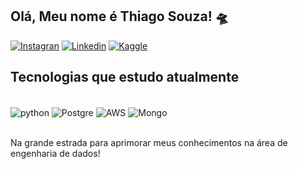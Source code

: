 
## Olá, Meu nome é Thiago Souza! 🛸


[![Instagran](https://img.shields.io/badge/Instagram-E4405F?style=for-the-badge&logo=instagram&logoColor=white)](https://www.instagram.com/akathigs/)
[![Linkedin](https://img.shields.io/badge/LinkedIn-0077B5?style=for-the-badge&logo=linkedin&logoColor=white)](https://www.linkedin.com/in/thiiago-souza/)
[![Kaggle](https://img.shields.io/badge/Kaggle-20BEFF?style=for-the-badge&logo=Kaggle&logoColor=white)](https://www.kaggle.com/thiawk)


## Tecnologias que estudo atualmente

<div style="display: inline_block"><br>
    <img align="center" alt="python" src="https://img.shields.io/badge/Python-14354C?style=for-the-badge&logo=python&logoColor=white">
     <img align="center" alt="Postgre" src="https://img.shields.io/badge/PostgreSQL-316192?style=for-the-badge&logo=postgresql&logoColor=white">
     <img align="center" alt="AWS" src="https://img.shields.io/badge/Amazon_AWS-232F3E?style=for-the-badge&logo=amazon-aws&logoColor=white">
     <img align="center" alt="Mongo" src="https://img.shields.io/badge/MongoDB-4EA94B?style=for-the-badge&logo=mongodb&logoColor=white">
</div><br>

Na grande estrada para aprimorar meus conhecimentos na área de engenharia de dados!
